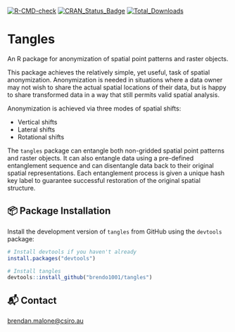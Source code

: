 [![R-CMD-check](https://github.com/brendo1001/tangles/actions/workflows/R-CMD-check.yaml/badge.svg)](https://github.com/brendo1001/tangles/actions/workflows/R-CMD-check.yaml)
[![CRAN_Status_Badge](http://www.r-pkg.org/badges/version/tangles)](https://cran.r-project.org/package=tangles)
[![Total_Downloads](http://cranlogs.r-pkg.org/badges/grand-total/tangles)](https://cran.r-project.org/package=tangles)

# Tangles

An R package for anonymization of spatial point patterns and raster objects.

This package achieves the relatively simple, yet useful, task of spatial anonymization. Anonymization is needed in situations where a data owner may not wish to share the actual spatial locations of their data, but is happy to share transformed data in a way that still permits valid spatial analysis.

Anonymization is achieved via three modes of spatial shifts:

* Vertical shifts  
* Lateral shifts  
* Rotational shifts  

The `tangles` package can entangle both non-gridded spatial point patterns and raster objects. It can also entangle data using a pre-defined entanglement sequence and can disentangle data back to their original spatial representations. Each entanglement process is given a unique hash key label to guarantee successful restoration of the original spatial structure.

## 📦 Package Installation

Install the development version of `tangles` from GitHub using the `devtools` package:

```r
# Install devtools if you haven't already
install.packages("devtools")

# Install tangles
devtools::install_github("brendo1001/tangles")
```



## 📬 Contact

[brendan.malone@csiro.au](mailto:brendan.malone@csiro.au)
